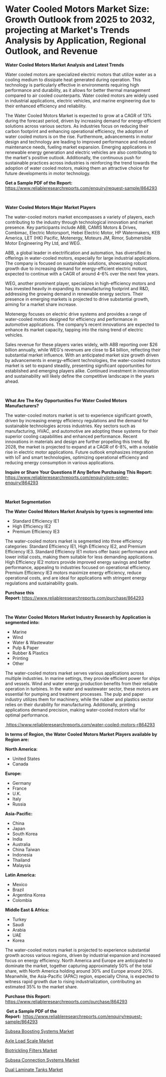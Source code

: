 <p><h1>Water Cooled Motors Market Size: Growth Outlook from 2025 to 2032, projecting at Market's Trends Analysis by Application, Regional Outlook, and Revenue</h1></p><p><strong>Water Cooled Motors Market Analysis and Latest Trends</strong></p>
<p><p>Water cooled motors are specialized electric motors that utilize water as a cooling medium to dissipate heat generated during operation. This technology is particularly effective in environments requiring high performance and durability, as it allows for better thermal management compared to air cooled counterparts. Water cooled motors are widely used in industrial applications, electric vehicles, and marine engineering due to their enhanced efficiency and reliability.</p><p>The Water Cooled Motors Market is expected to grow at a CAGR of 13% during the forecast period, driven by increasing demand for energy-efficient solutions across various sectors. As industries focus on reducing their carbon footprint and enhancing operational efficiency, the adoption of water cooled motors is on the rise. Furthermore, advancements in motor design and technology are leading to improved performance and reduced maintenance needs, fueling market expansion. Emerging applications in renewable energy generation and electric vehicles are also contributing to the market's positive outlook. Additionally, the continuous push for sustainable practices across industries is reinforcing the trend towards the adoption of water cooled motors, making them an attractive choice for future developments in motor technology.</p></p>
<p><strong>Get a Sample PDF of the Report:&nbsp;</strong> <a href="https://www.reliableresearchreports.com/enquiry/request-sample/864293?utm_campaign=41&utm_medium=2&utm_source=Github&utm_content=ia&utm_term=20022025&utm_id=water-cooled-motors">https://www.reliableresearchreports.com/enquiry/request-sample/864293</a></p>
<p>&nbsp;</p>
<p><strong>Water Cooled Motors Major Market Players</strong></p>
<p><p>The water-cooled motors market encompasses a variety of players, each contributing to the industry through technological innovation and market presence. Key participants include ABB, CAMIS Motors & Drives, Combimac, Electric Motorsport, Hebei Electric Motor, HP Watermakers, KEB America, LET (HK) Pacific, Motenergy, Moteurs JM, Rimor, Submersible Motor Engineering Pty Ltd, and WEG.</p><p>ABB, a global leader in electrification and automation, has diversified its offerings in water-cooled motors, especially for large industrial applications. The company is focused on sustainable solutions, showcasing robust growth due to increasing demand for energy-efficient electric motors, expected to continue with a CAGR of around 4-6% over the next few years.</p><p>WEG, another prominent player, specializes in high-efficiency motors and has invested heavily in expanding its manufacturing footprint and R&D, addressing the growing demand in renewable energy sectors. Their presence in emerging markets is projected to drive substantial growth, aiming for a market share increase.</p><p>Motenergy focuses on electric drive systems and provides a range of water-cooled motors designed for efficiency and performance in automotive applications. The company’s recent innovations are expected to enhance its market capacity, tapping into the rising trend of electric vehicles.</p><p>Sales revenue for these players varies widely, with ABB reporting over $26 billion annually, while WEG's revenues are close to $4 billion, reflecting their substantial market influence. With an anticipated market size growth driven by advancements in energy-efficient technologies, the water-cooled motors market is set to expand steadily, presenting significant opportunities for established and emerging players alike. Continued investment in innovation and sustainability will likely define the competitive landscape in the years ahead.</p></p>
<p>&nbsp;</p>
<p><strong>What Are The Key Opportunities For Water Cooled Motors Manufacturers?</strong></p>
<p><p>The water-cooled motors market is set to experience significant growth, driven by increasing energy efficiency regulations and the demand for sustainable technologies across industries. Key sectors such as manufacturing, HVAC, and automotive are adopting these systems for their superior cooling capabilities and enhanced performance. Recent innovations in materials and design are further propelling this trend. By 2028, the market is projected to expand at a CAGR of 6-8%, with a notable rise in electric motor applications. Future outlook emphasizes integration with IoT and smart technologies, optimizing operational efficiency and reducing energy consumption in various applications.</p></p>
<p><strong>Inquire or Share Your Questions If Any Before Purchasing This Report:</strong> <a href="https://www.reliableresearchreports.com/enquiry/pre-order-enquiry/864293?utm_campaign=41&utm_medium=2&utm_source=Github&utm_content=ia&utm_term=20022025&utm_id=water-cooled-motors">https://www.reliableresearchreports.com/enquiry/pre-order-enquiry/864293</a></p>
<p>&nbsp;</p>
<p><strong>Market Segmentation</strong></p>
<p><strong>The Water Cooled Motors Market Analysis by types is segmented into:</strong></p>
<p><ul><li>Standard Efficiency IE1</li><li>High Efficiency IE2</li><li>Premium Efficiency IE3</li></ul></p>
<p><p>The water-cooled motors market is segmented into three efficiency categories: Standard Efficiency IE1, High Efficiency IE2, and Premium Efficiency IE3. Standard Efficiency IE1 motors offer basic performance and lower initial costs, making them suitable for less demanding applications. High Efficiency IE2 motors provide improved energy savings and better performance, appealing to industries focused on operational efficiency. Premium Efficiency IE3 motors maximize energy efficiency, reduce operational costs, and are ideal for applications with stringent energy regulations and sustainability goals.</p></p>
<p><strong>Purchase this Report:&nbsp;</strong><a href="https://www.reliableresearchreports.com/purchase/864293?utm_campaign=41&utm_medium=2&utm_source=Github&utm_content=ia&utm_term=20022025&utm_id=water-cooled-motors">https://www.reliableresearchreports.com/purchase/864293</a></p>
<p>&nbsp;</p>
<p><strong>The Water Cooled Motors Market Industry Research by Application is segmented into:</strong></p>
<p><ul><li>Marine</li><li>Wind</li><li>Water & Wastewater</li><li>Pulp & Paper</li><li>Rubber & Plastics</li><li>Printing</li><li>Other</li></ul></p>
<p><p>The water-cooled motors market serves various applications across multiple industries. In marine settings, they provide efficient power for ships and vessels. Wind and water energy production benefits from their reliable operation in turbines. In the water and wastewater sector, these motors are essential for pumping and treatment processes. The pulp and paper industry utilizes them for machinery, while the rubber and plastics sector relies on their durability for manufacturing. Additionally, printing applications demand precision, making water-cooled motors vital for optimal performance.</p></p>
<p><a href="https://www.reliableresearchreports.com/water-cooled-motors-r864293?utm_campaign=41&utm_medium=2&utm_source=Github&utm_content=ia&utm_term=20022025&utm_id=water-cooled-motors">&nbsp;https://www.reliableresearchreports.com/water-cooled-motors-r864293</a></p>
<p><strong>In terms of Region, the Water Cooled Motors Market Players available by Region are:</strong></p>
<p>
    <p> <strong> North America: </strong>
        <ul>
            <li>United States</li>
            <li>Canada</li>
        </ul>
        </p> 
    <p> <strong> Europe: </strong>
        <ul>
            <li>Germany</li>
            <li>France</li>
            <li>U.K.</li>
            <li>Italy</li>
            <li>Russia</li>
        </ul>
        </p> 
    <p> <strong> Asia-Pacific: </strong>
        <ul>
            <li>China</li>
            <li>Japan</li>
            <li>South Korea</li>
            <li>India</li>
            <li>Australia</li>
            <li>China Taiwan</li>
            <li>Indonesia</li>
            <li>Thailand</li>
            <li>Malaysia</li>
        </ul>
        </p> 
    <p> <strong> Latin America: </strong>
        <ul>
            <li>Mexico</li>
            <li>Brazil</li>
            <li>Argentina Korea</li>
            <li>Colombia</li>
        </ul>
        </p> 
    <p> <strong> Middle East & Africa: </strong>
        <ul>
            <li>Turkey</li>
            <li>Saudi</li>
            <li>Arabia</li>
            <li>UAE</li>
            <li>Korea</li>
        </ul>
    </p>
    </p>
<p><p>The water-cooled motors market is projected to experience substantial growth across various regions, driven by industrial expansion and increased focus on energy efficiency. North America and Europe are anticipated to dominate the market, together capturing approximately 50% of the total share, with North America holding around 30% and Europe around 20%. Meanwhile, the Asia-Pacific (APAC) region, especially China, is expected to witness rapid growth due to rising industrialization, contributing an estimated 35% to the market share.</p></p>
<p><strong>Purchase this Report: </strong><a href="https://www.reliableresearchreports.com/purchase/864293?utm_campaign=41&utm_medium=2&utm_source=Github&utm_content=ia&utm_term=20022025&utm_id=water-cooled-motors">https://www.reliableresearchreports.com/purchase/864293</a></p>
<p>&nbsp;<strong>Get a Sample PDF of the Report:&nbsp;&nbsp;</strong><a href="https://www.reliableresearchreports.com/enquiry/request-sample/864293?utm_campaign=41&utm_medium=2&utm_source=Github&utm_content=ia&utm_term=20022025&utm_id=water-cooled-motors">https://www.reliableresearchreports.com/enquiry/request-sample/864293</a></p>
<p><strong></strong></p>
<p><p><a href="https://github.com/vjorelaclliv/Market-Research-Report-List-1/blob/main/subsea-boosting-systems-market.md?utm_campaign=41&utm_medium=2&utm_source=Github&utm_content=ia&utm_term=20022025&utm_id=water-cooled-motors">Subsea Boosting Systems Market</a></p><p><a href="https://github.com/xalatieusope/Market-Research-Report-List-1/blob/main/axle-load-scale-market.md?utm_campaign=41&utm_medium=2&utm_source=Github&utm_content=ia&utm_term=20022025&utm_id=water-cooled-motors">Axle Load Scale Market</a></p><p><a href="https://github.com/xtysizov/Market-Research-Report-List-1/blob/main/biotrickling-filters-market.md?utm_campaign=41&utm_medium=2&utm_source=Github&utm_content=ia&utm_term=20022025&utm_id=water-cooled-motors">Biotrickling Filters Market</a></p><p><a href="https://github.com/djembashote/Market-Research-Report-List-1/blob/main/subsea-connection-systems-market.md?utm_campaign=41&utm_medium=2&utm_source=Github&utm_content=ia&utm_term=20022025&utm_id=water-cooled-motors">Subsea Connection Systems Market</a></p><p><a href="https://github.com/kaloyhboosh/Market-Research-Report-List-1/blob/main/dual-laminate-tanks-market.md?utm_campaign=41&utm_medium=2&utm_source=Github&utm_content=ia&utm_term=20022025&utm_id=water-cooled-motors">Dual Laminate Tanks Market</a></p></p>